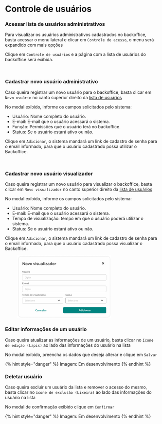 # Controle de usuários

### Acessar lista de usuários administrativos

Para visualizar os usuários administrativos cadastrados no backoffice, basta acessar o menu lateral e clicar em `Controle de acesso`, o menu será expandido com mais opções

Clique em `Controle de usuários` e a página com a lista de usuários do backoffice será exibida.

<figure><img src="../../.gitbook/assets/Controle de usuários (1).png" alt="" width="375"><figcaption></figcaption></figure>

### Cadastrar novo usuário administrativo

Caso queira registrar um novo usuário para o backoffice, basta clicar em `Novo usuário` no canto superior direito da [lista de usuários](controle-de-usuarios.md#acessar-lista-de-usuarios-administrativos)

No modal exibido, informe os campos solicitados pelo sistema:

* Usuário: Nome completo do usuário.
* E-mail: E-mail que o usuário acessará o sistema.
* Função: Permissões que o usuário terá no backoffice.
* Status: Se o usuário estará ativo ou não.

Clique em `Adicionar`, o sistema mandará um link de cadastro de senha para o email informado, para que o usuário cadastrado possa utilizar o Backoffice.

<figure><img src="../../.gitbook/assets/Novo usuário (1).png" alt="" width="309"><figcaption></figcaption></figure>

### Cadastrar novo usuário visualizador

Caso queira registrar um novo usuário para visualizar o backoffice, basta clicar em `Novo visualizador` no canto superior direito da [lista de usuários](controle-de-usuarios.md#acessar-lista-de-usuarios-administrativos)

No modal exibido, informe os campos solicitados pelo sistema:

* Usuário: Nome completo do usuário.
* E-mail: E-mail que o usuário acessará o sistema.
* Tempo de visualização: tempo em que o usuário poderá utilizar o sistema.
* Status: Se o usuário estará ativo ou não.

Clique em `Adicionar`, o sistema mandará um link de cadastro de senha para o email informado, para que o usuário cadastrado possa visualizar o Backoffice.

<figure><img src="../../.gitbook/assets/Novo visualizador (1).png" alt="" width="309"><figcaption></figcaption></figure>

### Editar informações de um usuário

Caso queira atualizar as informações de um usuário, basta clicar no `ícone de edição (Lapis)` ao lado das informações do usuário na lista

No modal exibido, preencha os dados que deseja alterar e clique em `Salvar`

{% hint style="danger" %}
Imagem: Em desenvolvimento
{% endhint %}

### Deletar usuário

Caso queira excluir um usuário da lista e remover o acesso do mesmo, basta clicar no `ícone de exclusão (Lixeira)` ao lado das informações do usuário na lista

No modal  de confirmação exibido clique em `Confirmar`

{% hint style="danger" %}
Imagem: Em desenvolvimento
{% endhint %}
